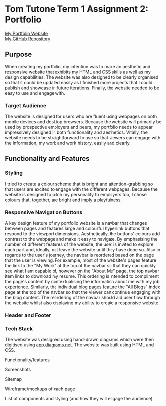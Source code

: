 # Tom Tutone Term 1 Assignment 2: Portfolio

[My Portfolio Website](index.html)  
[My GitHub Repository](https://github.com/tthecoder15/TT-t1a2-portfolio)

## Purpose

When creating my portfolio, my intention was to make an aesthetic and responsive website that exhibits my HTML and CSS skills as well as my design capabilities. The website was also designed to be clearly organised so that it could be updated easily as I finished more projects that I could publish and showcase in future iterations. Finally, the website needed to be easy to use and engage with.

### Target Audience

The website is designed for users who are fluent using webpages on both mobile devices and desktop browsers. Because the website will primarily be used by prospective employers and peers, my portfolio needs to appear impressively designed in both functionality and aesthetics. Vitally, the website needs to be straightforward to use so that viewers can engage with the information, my work and work history, easily and clearly.

## Functionality and Features

### Styling

I tried to create a colour scheme that is bright and attention-grabbing so that users are excited to engage with the different webpages. Because the website is designed to pitch my personality to employers too, I chose colours that, together, are bright and imply a playfulness.

### Responsive Navigation Buttons

A key design feature of my portfolio website is a navbar that changes between pages and features large and colourful hyperlink buttons that respond to the viewport dimensions. Aesthetically, the buttons' colours add contrast to the webpage and make it easy to navigate. By emphasising the number of different features of the website, the user is invited to explore each part and, ideally, not leave the website until they have done so. Also in regards to the user's journey, the navbar is reordered based on the page that the user is viewing. For example, most of the website's pages feature the link to the "My Work" at the top of the navbar so that they can quickly see what I am capable of, however on the "About Me" page, the top navbar item links to download my resume. This ordering is intended to compliment the page's content by contextualising the information about me with my job experience. Similarly, the individual blog pages feature the "All Blogs" index page at the top of the navbar so that the viewer can continue engaging with the blog content. The reordering of the navbar should aid user flow through the website whilst also displaying my ability to create a responsive website.

### Header and Footer



### Tech Stack

The website was designed using hand-drawn diagrams which were then digitised using [app.diagrams.net](app.diagrams.net). The website was built using HTML and CSS.

Functionality/features

Screenshots

Sitemap

Wireframe/mockups of each page

List of components and styling (and how they will engage the audience)

